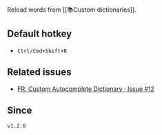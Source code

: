 Reload words from [[📚Custom dictionaries]].

## Default hotkey

- `Ctrl/Cmd+Shift+R`

## Related issues

- [FR: Custom Autocomplete Dictionary · Issue \#12](https://github.com/tadashi-aikawa/obsidian-various-complements-plugin/issues/12)

## Since

`v1.2.0`
